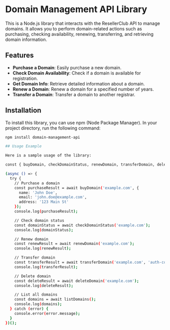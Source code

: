 # Domain Management API Library

This is a Node.js library that interacts with the ResellerClub API to manage domains. It allows you to perform domain-related actions such as purchasing, checking availability, renewing, transferring, and retrieving domain information.

## Features

- **Purchase a Domain**: Easily purchase a new domain.
- **Check Domain Availability**: Check if a domain is available for registration.
- **Get Domain Info**: Retrieve detailed information about a domain.
- **Renew a Domain**: Renew a domain for a specified number of years.
- **Transfer a Domain**: Transfer a domain to another registrar.

## Installation

To install this library, you can use npm (Node Package Manager). In your project directory, run the following command:

```bash
npm install domain-management-api

## Usage Example

Here is a sample usage of the library:

const { buyDomain, checkDomainStatus, renewDomain, transferDomain, deleteDomain, listDomains } = require('reseller-club-lib');

(async () => {
  try {
    // Purchase a domain
    const purchaseResult = await buyDomain('example.com', {
      name: 'John Doe',
      email: 'john.doe@example.com',
      address: '123 Main St'
    });
    console.log(purchaseResult);

    // Check domain status
    const domainStatus = await checkDomainStatus('example.com');
    console.log(domainStatus);

    // Renew domain
    const renewResult = await renewDomain('example.com');
    console.log(renewResult);

    // Transfer domain
    const transferResult = await transferDomain('example.com', 'auth-code-here');
    console.log(transferResult);

    // Delete domain
    const deleteResult = await deleteDomain('example.com');
    console.log(deleteResult);

    // List all domains
    const domains = await listDomains();
    console.log(domains);
  } catch (error) {
    console.error(error.message);
  }
})();

